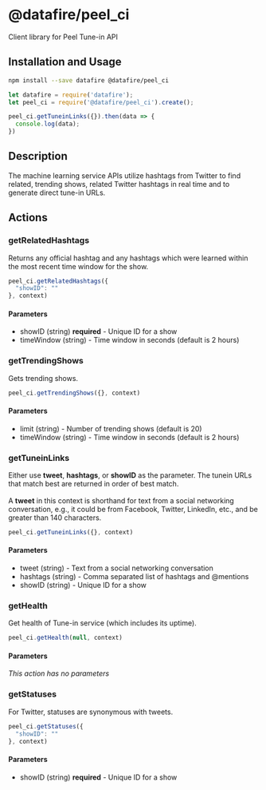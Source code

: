 # @datafire/peel_ci

Client library for Peel Tune-in API

## Installation and Usage
```bash
npm install --save datafire @datafire/peel_ci
```

```js
let datafire = require('datafire');
let peel_ci = require('@datafire/peel_ci').create();

peel_ci.getTuneinLinks({}).then(data => {
  console.log(data);
})
```

## Description
The machine learning service APIs utilize hashtags from Twitter to find related, trending shows, related Twitter hashtags in real time and to generate direct tune-in URLs.

## Actions
### getRelatedHashtags
Returns any official hashtag and any hashtags which were learned within the most recent time window for the show.


```js
peel_ci.getRelatedHashtags({
  "showID": ""
}, context)
```

#### Parameters
* showID (string) **required** - Unique ID for a show
* timeWindow (string) - Time window in seconds (default is 2 hours)

### getTrendingShows
Gets trending shows.


```js
peel_ci.getTrendingShows({}, context)
```

#### Parameters
* limit (string) - Number of trending shows (default is 20)
* timeWindow (string) - Time window in seconds (default is 2 hours)

### getTuneinLinks
Either use <b>tweet</b>, <b>hashtags</b>, or <b>showID</b> as the parameter. The tunein URLs that match best are returned in order of best match.<br/><br/>A <b>tweet</b> in this context is shorthand for text from a social networking conversation, e.g., it could be from Facebook, Twitter, LinkedIn, etc., and be greater than 140 characters.


```js
peel_ci.getTuneinLinks({}, context)
```

#### Parameters
* tweet (string) - Text from a social networking conversation
* hashtags (string) - Comma separated list of hashtags and @mentions
* showID (string) - Unique ID for a show

### getHealth
Get health of Tune-in service (which includes its uptime).


```js
peel_ci.getHealth(null, context)
```

#### Parameters
*This action has no parameters*

### getStatuses
For Twitter, statuses are synonymous with tweets.


```js
peel_ci.getStatuses({
  "showID": ""
}, context)
```

#### Parameters
* showID (string) **required** - Unique ID for a show

